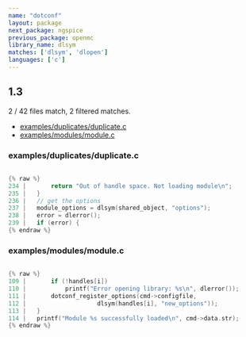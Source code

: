 ```yaml
---
name: "dotconf"
layout: package
next_package: ngspice
previous_package: openmc
library_name: dlsym
matches: ['dlsym', 'dlopen']
languages: ['c']
---
```

## 1.3
2 / 42 files match, 2 filtered matches.

 - [examples/duplicates/duplicate.c](#examplesduplicatesduplicatec)
 - [examples/modules/module.c](#examplesmodulesmodulec)

### examples/duplicates/duplicate.c

```c

{% raw %}
234 | 		return "Out of handle space. Not loading module\n";
235 | 	}
236 | 	// get the options
237 | 	module_options = dlsym(shared_object, "options");
238 | 	error = dlerror();
239 | 	if (error) {
{% endraw %}

```
### examples/modules/module.c

```c

{% raw %}
109 | 		if (!handles[i])
110 | 			printf("Error opening library: %s\n", dlerror());
111 | 		dotconf_register_options(cmd->configfile,
112 | 					 dlsym(handles[i], "new_options"));
113 | 	}
114 | 	printf("Module %s successfully loaded\n", cmd->data.str);
{% endraw %}

```